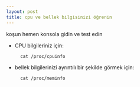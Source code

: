 ```yaml
---
layout: post
title: cpu ve bellek bilgisinizi öğrenin
---
```


koşun hemen konsola gidin ve test edin

- CPU bilgileriniz için:

        cat /proc/cpuinfo

- bellek bilgilerinizi ayrıntılı bir şekilde görmek için:

        cat /proc/meminfo


